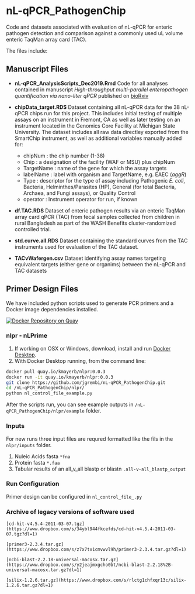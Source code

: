 # nL-qPCR_PathogenChip
Code and datasets associated with evaluation of nL-qPCR for enteric pathogen detection and comparison against a commonly used uL volume enteric TaqMan array card (TAC).

The files include:

## Manuscript Files
- **nL-qPCR_AnalysisScripts_Dec2019.Rmd** Code for all analyses contained in manuscript *High-throughput multi-parallel enteropathogen quantification via nano-liter qPCR* published on [bioRxiv](https://doi.org/10.1101/746446)

- **chipData_target.RDS** Dataset containing all nL-qPCR data for the 38 nL-qPCR chips run for this project.  This includes initial testing of multiple assays on an instrument in Fremont, CA as well as later testing on an instrument located in the Genomics Core Facility at Michigan State University. The dataset includes all raw data directley exported from the SmartChip instrument, as well as additional variables manually added for:
    - chipNum : the chip number (1-38)
    - Chip : a designation of the facility (WAF or MSU) plus chipNum 
    - TargetName : name of the gene for which the assay targets
    - labelName : label with organism and TargetName, e.g. EAEC (*aggR*)  
    - Type : descriptor for the type of assay including Pathogenic *E. coli*, Bacteria, Helminthes/Parasites (HP), General (for total Bacteria, Archaea, and Fungi assays), or Quality Control
    - operator : Instrument operator for run, if known

- **df.TAC.RDS** Dataset of enteric pathogen results via an enteric TaqMan array card qPCR (TAC) from fecal samples collected from children in rural Bangladesh as part of the WASH Benefits cluster-randomized controlled trial.

- **std.curve.all.RDS** Dataset containing the standard curves from the TAC instruments used for evaluation of the TAC dataset.

- **TACvWafergen.csv** Dataset identifying assay names targeting equivalent targets (either gene or organims) between the nL-qPCR and TAC datasets


## Primer Design Files

We have included python scripts used to generate PCR primers and a Docker image dependencies installed.


[![Docker Repository on Quay](https://quay.io/repository/kmayerb/nlpr/status "Docker Repository on Quay")](https://quay.io/repository/kmayerb/nlpr)


### nlpr - nLPrime 

1. If working on OSX or Windows, download, install and run [Docker Desktop](https://www.docker.com/products/docker-desktop). 
2. With Docker Desktop running, from the command line:

```bash
docker pull quay.io/kmayerb/nlpr:0.0.3
docker run -it quay.io/kmayerb/nlpr:0.0.3
git clone https://github.com/jgrembi/nL-qPCR_PathogenChip.git
cd /nL-qPCR_PathogenChip/nlpr/
python nl_control_file_example.py
``` 

After the scripts run, you can see example outputs in `/nL-qPCR_PathogenChip/nlpr/example` folder.

### Inputs

For new runs three input files are requred formatted like the fils in the `nlpr/inputs` folder.

1. Nuleic Acids fasta `*fna`
2. Protein fasta  `*.faa`
3. Tabular results of an all_v_all blastp or blastn `.all-v-all_blastp_output`


### Run Configuration

Primer design can be configured in `nl_control_file_.py`


### Archive of legacy versions of software used 
```
[cd-hit-v4.5.4-2011-03-07.tgz](https://www.dropbox.com/s/34ybl944fkcefds/cd-hit-v4.5.4-2011-03-07.tgz?dl=1)

[primer3-2.3.4.tar.gz](https://www.dropbox.com/s/z7x7tx1cmvwvl9h/primer3-2.3.4.tar.gz?dl=1)

[ncbi-blast-2.2.18-universal-macosx.tar.gz](https://www.dropbox.com/s/y2jeajmxgcho0bt/ncbi-blast-2.2.18%2B-universal-macosx.tar.gz?dl=1)

[silix-1.2.6.tar.gz](https://www.dropbox.com/s/rlctg1chfxqr13c/silix-1.2.6.tar.gz?dl=1)

```


